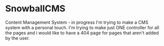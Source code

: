 # SnowballCMS
Content Management System - in progress
I'm trying to make a CMS system with a personal touch. 
I'm trying to make just ONE controller for all the pages and i would like to have a 404 page for pages that aren't added by the user.
